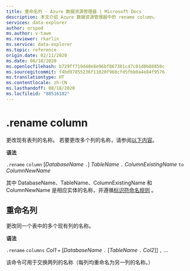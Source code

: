 ```yaml
---
title: 重命名列 - Azure 数据资源管理器 | Microsoft Docs
description: 本文介绍 Azure 数据资源管理器中的 rename column。
services: data-explorer
author: orspod
ms.author: v-tawe
ms.reviewer: rkarlin
ms.service: data-explorer
ms.topic: reference
origin.date: 02/11/2020
ms.date: 08/18/2020
ms.openlocfilehash: b729ff719d48e8e96bf867381c47c01d0b08850c
ms.sourcegitcommit: f4bd97855236f11020f968cfd5fbb0a4e84f9576
ms.translationtype: HT
ms.contentlocale: zh-CN
ms.lasthandoff: 08/18/2020
ms.locfileid: "88516102"
---
```

# <a name="rename-column"></a>.rename column

更改现有表列的名称。
若要更改多个列的名称，请参阅[以下内容](#rename-columns)。

**语法**

`.rename` `column` [*DatabaseName* `.`] *TableName* `.` *ColumnExistingName* `to` *ColumnNewName*

其中 DatabaseName、TableName、ColumnExistingName 和 ColumnNewName 是相应实体的名称，并遵循[标识符命名规则](../query/schema-entities/entity-names.md)   。

## <a name="rename-columns"></a>重命名列

更改同一个表中的多个现有列的名称。

**语法**

`.rename` `columns` *Col1* `=` [*DatabaseName* `.` [*TableName* `.` *Col2*]] `,` ...

该命令可用于交换两列的名称（每列均重命名为另一列的名称。）
